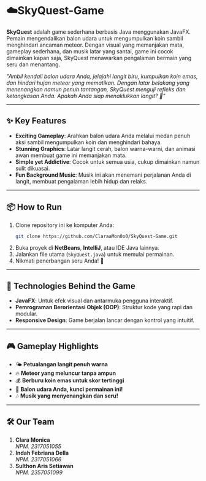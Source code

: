 # ☁️SkyQuest-Game

**SkyQuest** adalah game sederhana berbasis Java menggunakan JavaFX. Pemain mengendalikan balon udara untuk mengumpulkan koin sambil menghindari ancaman meteor. Dengan visual yang memanjakan mata, gameplay sederhana, dan musik latar yang santai, game ini cocok dimainkan kapan saja, SkyQuest menawarkan pengalaman bermain yang seru dan menantang.  

_"Ambil kendali balon udara Anda, jelajahi langit biru, kumpulkan koin emas, dan hindari hujan meteor yang mematikan. Dengan latar belakang yang menenangkan namun penuh tantangan, SkyQuest menguji refleks dan ketangkasan Anda. Apakah Anda siap menaklukkan langit? 🚀"_

---

## ✨ Key Features

- **Exciting Gameplay**: Arahkan balon udara Anda melalui medan penuh aksi sambil mengumpulkan koin dan menghindari bahaya.  
- **Stunning Graphics**: Latar langit cerah, balon warna-warni, dan animasi awan membuat game ini memanjakan mata.  
- **Simple yet Addictive**: Cocok untuk semua usia, cukup dimainkan namun sulit dikuasai.
- **Fun Background Music**: Musik ini akan menemani perjalanan Anda di langit, membuat pengalaman lebih hidup dan relaks.

---

## 📦 How to Run

1. Clone repository ini ke komputer Anda:  
   ```bash
   git clone https://github.com/ClaraaMon0o0/SkyQuest-Game.git
   ```
2. Buka proyek di **NetBeans**, **IntelliJ**, atau IDE Java lainnya.  
3. Jalankan file utama (`SkyQuest.java`) untuk memulai permainan.  
4. Nikmati penerbangan seru Anda! 🎈  

---

## 🚀 Technologies Behind the Game

- **JavaFX**: Untuk efek visual dan antarmuka pengguna interaktif.  
- **Pemrograman Berorientasi Objek (OOP)**: Struktur kode yang rapi dan modular.  
- **Responsive Design**: Game berjalan lancar dengan kontrol yang intuitif.  

---

## 🎮 Gameplay Highlights

- 🌤️ **Petualangan langit penuh warna**  
- 🔥 **Meteor yang meluncur tanpa ampun**  
- 💰 **Berburu koin emas untuk skor tertinggi**  
- 🎈 **Balon udara Anda, kunci permainan ini!**
- 🎶 **Musik yang menyenangkan dan seru!**

---

## 🛠️ Our Team

1. **Clara Monica**  
   _NPM. 2317051055_  
2. **Indah Febriana Della**  
   _NPM. 2317051066_  
3. **Sulthon Aris Setiawan**  
   _NPM. 2357051099_  
